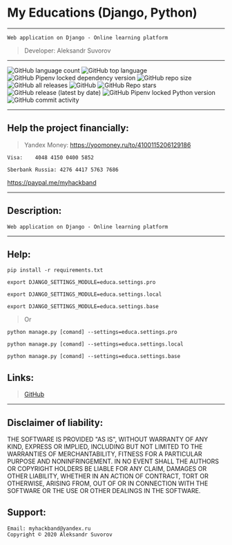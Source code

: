 My Educations (Django, Python)
==============
---
    Web application on Django - Online learning platform
>Developer: Aleksandr Suvorov

---

![GitHub language count](https://img.shields.io/github/languages/count/mysmarthub/educa)
![GitHub top language](https://img.shields.io/github/languages/top/mysmarthub/educa)
![GitHub Pipenv locked dependency version](https://img.shields.io/github/pipenv/locked/dependency-version/mysmarthub/educa/django)
![GitHub repo size](https://img.shields.io/github/repo-size/mysmarthub/educa)
![GitHub all releases](https://img.shields.io/github/downloads/mysmarthub/educa/total)
![GitHub](https://img.shields.io/github/license/mysmarthub/educa)
![GitHub Repo stars](https://img.shields.io/github/stars/mysmarthub/educa?style=social)
![GitHub release (latest by date)](https://img.shields.io/github/v/release/mysmarthub/educa)
![GitHub Pipenv locked Python version](https://img.shields.io/github/pipenv/locked/python-version/mysmarthub/educa)
![GitHub commit activity](https://img.shields.io/github/commit-activity/y/mysmarthub/educa)

---

Help the project financially:
---
>Yandex Money:
https://yoomoney.ru/to/4100115206129186

    Visa:    4048 4150 0400 5852

    Sberbank Russia: 4276 4417 5763 7686

https://paypal.me/myhackband

---

Description:
---

    Web application on Django - Online learning platform

---

Help:
---
`pip install -r requirements.txt`

`export DJANGO_SETTINGS_MODULE=educa.settings.pro`

`export DJANGO_SETTINGS_MODULE=educa.settings.local`

`export DJANGO_SETTINGS_MODULE=educa.settings.base`

>Or

`python manage.py [comand] --settings=educa.settings.pro`

`python manage.py [comand] --settings=educa.settings.local`

`python manage.py [comand] --settings=educa.settings.base`


Links:
---
>[GitHub](https://github.com/mysmarthub/educa)

---

Disclaimer of liability:
------------------------
THE SOFTWARE IS PROVIDED "AS IS", WITHOUT WARRANTY OF ANY KIND, EXPRESS OR
IMPLIED, INCLUDING BUT NOT LIMITED TO THE WARRANTIES OF MERCHANTABILITY,
FITNESS FOR A PARTICULAR PURPOSE AND NONINFRINGEMENT. IN NO EVENT SHALL THE
AUTHORS OR COPYRIGHT HOLDERS BE LIABLE FOR ANY CLAIM, DAMAGES OR OTHER
LIABILITY, WHETHER IN AN ACTION OF CONTRACT, TORT OR OTHERWISE, ARISING FROM,
OUT OF OR IN CONNECTION WITH THE SOFTWARE OR THE USE OR OTHER DEALINGS IN THE
SOFTWARE.

Support:
---
    Email: myhackband@yandex.ru
    Copyright © 2020 Aleksandr Suvorov

